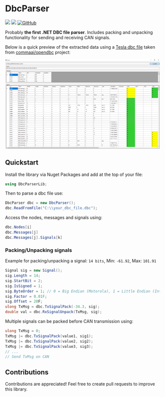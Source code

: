 
# DbcParser

[![](https://img.shields.io/nuget/dt/dbcparserlib?color=004880&label=downloads&logo=NuGet)](https://www.nuget.org/packages/DbcParserLib/)
[![](https://img.shields.io/nuget/vpre/dbcparserlib?color=%23004880&label=NuGet&logo=NuGet)](https://www.nuget.org/packages/DbcParserLib/)
[![GitHub](https://img.shields.io/github/license/eferu/dbcparser?color=%231281c0)](LICENSE)

Probably **the first .NET DBC file parser**. Includes packing and unpacking functionality for sending and receiving CAN signals.

Below is a quick preview of the extracted data using a [Tesla dbc file](https://github.com/commaai/opendbc/blob/master/tesla_can.dbc) taken from [commaai/opendbc](https://github.com/commaai/opendbc) project:

![Preview](/Docs/pics/dbcparser_preview.png)


## Quickstart

Install the library via Nuget Packages and add at the top of your file:
```cs
using DbcParserLib;
```

Then to parse a dbc file use:
```cs
DbcParser dbc = new DbcParser();
dbc.ReadFromFile("C:\\your_dbc_file.dbc");
```

Access the nodes, messages and signals using:
```cs
dbc.Nodes[i]
dbc.Messages[j]
dbc.Messages[j].Signals[k]
```

### Packing/Unpacking signals

Example for packing/unpacking a signal: `14 bits`, Min: `-61.92`, Max: `101.91`
```cs
Signal sig = new Signal();
sig.Length = 14;
sig.StartBit = 2;
sig.IsSigned = 1;
sig.ByteOrder = 1; // 0 = Big Endian (Motorola), 1 = Little Endian (Intel)
sig.Factor = 0.01F;
sig.Offset = 20F;
ulong TxMsg = dbc.TxSignalPack(-34.3, sig);
double val = dbc.RxSignalUnpack(TxMsg, sig);
```

Multiple signals can be packed before CAN transmission using:
```cs
ulong TxMsg = 0;
TxMsg |= dbc.TxSignalPack(value1, sig1);
TxMsg |= dbc.TxSignalPack(value2, sig2);
TxMsg |= dbc.TxSignalPack(value3, sig3);
// ...
// Send TxMsg on CAN
```

## Contributions

Contributions are appreciated! Feel free to create pull requests to improve this library.
